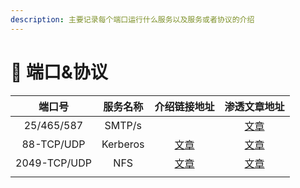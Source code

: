 ```yaml
---
description: 主要记录每个端口运行什么服务以及服务或者协议的介绍
---
```


# 🔧 端口&协议



|      端口号     |   服务名称   |           介绍链接地址           |                        渗透文章地址                       |
| :----------: | :------: | :------------------------: | :-------------------------------------------------: |
|  25/465/587  |  SMTP/s  |                            |   [文章](../../工具/duan-kou-fu-wu/25-465-587-smtp-s/)  |
|  88-TCP/UDP  | Kerberos | [文章](kerberos-jie-shao.md) |  [文章](../../工具/duan-kou-fu-wu/88-tcp-udp-kerberos/) |
| 2049-TCP/UDP |    NFS   |    [文章](nfs-jie-shao.md)   | [文章](../../工具/duan-kou-fu-wu/2049-tcp-and-udp-nfs/) |
|              |          |                            |                                                     |
